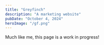 ```yaml
---
title: "Greyfinch"
description: "A marketing website"
pubDate: "October 4, 2024"
heroImage: "/gf.png"
---
```


Much like me, this page is a work in progress!
